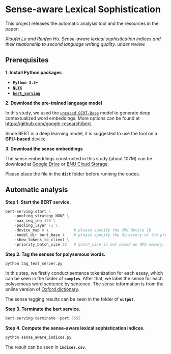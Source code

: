 # Sense-aware Lexical Sophistication

This project releases the automatic analysis tool and the resources in the paper:

<em>Xiaofei Lu and Renfen Hu. Sense-aware lexical sophistication indices and their relationship to second language writing quality. under review.</em>

## Prerequisites

**1. Install Python packages**

*   **`Python 3.5+`**
*   **[`NLTK`](http://www.nltk.org/install.html)**
*   **[`bert_serving`](https://pypi.org/project/bert-serving-server/)**


**2. Download the pre-trained language model**

In this study, we used the [`uncased BERT-Base`](https://storage.googleapis.com/bert_models/2018_10_18/uncased_L-12_H-768_A-12.zip) model to generate deep contextualized word embeddings. More options can be found at https://github.com/google-research/bert.

Since BERT is a deep learning model, it is suggested to use the tool on a **GPU-based** device.

**3. Download the sense embeddings**

The sense embeddings constructed in this study (about 107M) can be download at [Google Drive](https://drive.google.com/file/d/1CSFrDXfJ0111wBy2zdL5NIEsl28tiYYL/view?usp=sharing) or [BNU Cloud Storage](https://pan.bnu.edu.cn/l/yo7MZF).

Please place the file in the **`dict`** folder before running the codes.

## Automatic analysis 

**Step 1. Start the BERT service.**

```python
bert-serving-start \
    -pooling_strategy NONE \
    -max_seq_len 128 \
    -pooling_layer -1 \
    -device_map 0 \           # please specify the GPU device ID
    -model_dir bert_base \    # please specify the directory of the pre-trained BERT model
    -show_tokens_to_client \
    -priority_batch_size 32   # batch_size is set based on GPU memory, in this study the Nvidia 1080TI (11G memory) is used.
```

**Step 2. Tag the senses for polysemous words.**

```python
python tag_text_server.py
```
In this step, we firstly conduct sentence tokenization for each essay, which can be seen in the folder of **`samples`**. After that, we label the sense for each polysemous word sentence by sentence. The sense information is from the online version of [Oxford dictionary](https://www.lexico.com/).

The sense tagging results can be seen in the folder of **`output`**.

**Step 3. Terminate the bert service.**

```python
bert-serving-terminate -port 5555
```

**Step 4. Compute the sense-aware lexical sophistication indices.**

```python
python sense_aware_indices.py
```
The result can be seen in **`indices.csv`**.
